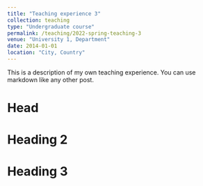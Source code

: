```yaml
---
title: "Teaching experience 3"
collection: teaching
type: "Undergraduate course"
permalink: /teaching/2022-spring-teaching-3
venue: "University 1, Department"
date: 2014-01-01
location: "City, Country"
---
```


This is a description of my own teaching experience. You can use markdown like any other post.

Head
======

Heading 2
======

Heading 3
======
